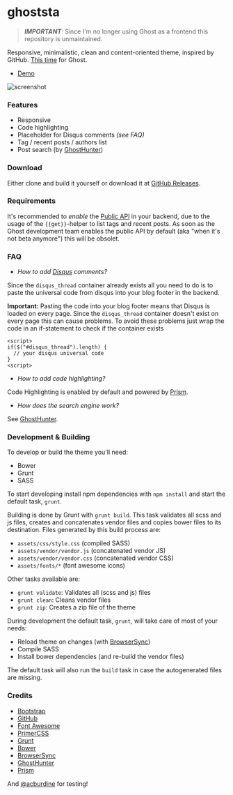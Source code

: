 ghoststa
======

> ***IMPORTANT***: Since I'm no longer using Ghost as a frontend this repository is unmaintained.

Responsive, minimalistic, clean and content-oriented theme, inspired by GitHub. [This time](https://github.com/nehalist/gitsta) for Ghost.

- [Demo](http://ghoststa.nehalist.io)

![screenshot](screenshot.png)

### Features
- Responsive
- Code highlighting
- Placeholder for Disqus comments _(see FAQ)_
- Tag / recent posts / authors list
- Post search (by [GhostHunter](https://github.com/jamalneufeld/ghostHunter))

### Download
Either clone and build it yourself or download it at [GitHub Releases](https://github.com/nehalist/ghoststa/releases).

### Requirements
It's recommended to _enable_ the [Public API](https://blog.ghost.org/public-api-labs/) in your backend, due to the usage of the `{{get}}`-helper to list tags and recent posts. As soon as the Ghost development team enables the public API by default (aka "when it's not beta anymore") this will be obsolet.

### FAQ
- *How to add [Disqus](https://disqus.com/) comments?*

Since the `disqus_thread` container already exists all you need to do is to paste the universal code from disqus into your blog footer in the backend.

__Important:__ Pasting the code into your blog footer means that Disqus is loaded on every page. Since the `disqus_thread` container doesn't exist on every page this can cause problems. To avoid these problems just wrap the code in an if-statement to check if the container exists

```
<script>
if($("#disqus_thread").length) {
  // your disqus universal code
}
<script>
```

- *How to add code highlighting?*

Code Highlighting is enabled by default and powered by [Prism](http://prismjs.com/).

- *How does the search engine work?*

See [GhostHunter](https://github.com/jamalneufeld/ghostHunter).

### Development & Building
To develop or build the theme you'll need:

- Bower
- Grunt
- SASS

To start developing install npm dependencies with `npm install` and start the default task, `grunt`.

Building is done by Grunt with `grunt build`. This task validates all scss and js files, creates and concatenates vendor files and copies bower files to its destination. Files generated by this build process are:

- `assets/css/style.css` (compiled SASS)
- `assets/vendor/vendor.js` (concatenated vendor JS)
- `assets/vendor/vendor.css` (concatenated vendor CSS)
- `assets/fonts/*` (font awesome icons)

Other tasks available are:

- `grunt validate`: Validates all (scss and js) files
- `grunt clean`: Cleans vendor files
- `grunt zip`: Creates a zip file of the theme

During development the default task, `grunt`, will take care of most of your needs:

- Reload theme on changes (with [BrowserSync](https://www.browsersync.io/))
- Compile SASS
- Install bower dependencies (and re-build the vendor files)

The default task will also run the `build` task in case the autogenerated files are missing.

### Credits
* [Bootstrap](http://www.getbootstrap.com)
* [GitHub](http://www.github.com)
* [Font Awesome](http://fortawesome.github.io/Font-Awesome/)
* [PrimerCSS](http://primercss.io/)
* [Grunt](http://gruntjs.com/)
* [Bower](http://bower.io/)
* [BrowserSync](https://www.browsersync.io/)
* [GhostHunter](https://github.com/jamalneufeld/ghostHunter)
* [Prism](http://prismjs.com/)

And [@acburdine](https://twitter.com/acburdine/) for testing!
